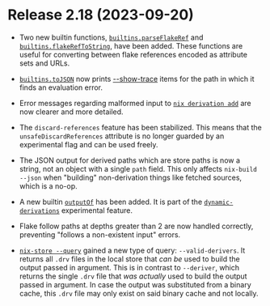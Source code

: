 # Release 2.18 (2023-09-20)

- Two new builtin functions,
  [`builtins.parseFlakeRef`](@docroot@/language/builtins.md#builtins-parseFlakeRef)
  and
  [`builtins.flakeRefToString`](@docroot@/language/builtins.md#builtins-flakeRefToString),
  have been added.
  These functions are useful for converting between flake references encoded as attribute sets and URLs.

- [`builtins.toJSON`](@docroot@/language/builtins.md#builtins-parseFlakeRef) now prints [--show-trace](@docroot@/command-ref/conf-file.html#conf-show-trace) items for the path in which it finds an evaluation error.

- Error messages regarding malformed input to [`nix derivation add`](@docroot@/command-ref/new-cli/nix3-derivation-add.md) are now clearer and more detailed.

- The `discard-references` feature has been stabilized.
  This means that the
  `unsafeDiscardReferences`
  attribute is no longer guarded by an experimental flag and can be used
  freely.

- The JSON output for derived paths which are store paths is now a string, not an object with a single `path` field.
  This only affects `nix-build --json` when "building" non-derivation things like fetched sources, which is a no-op.

- A new builtin [`outputOf`](@docroot@/language/builtins.md#builtins-outputOf) has been added.
  It is part of the [`dynamic-derivations`](@docroot@/contributing/experimental-features.md#xp-feature-dynamic-derivations) experimental feature.

- Flake follow paths at depths greater than 2 are now handled correctly, preventing "follows a non-existent input" errors.

- [`nix-store --query`](@docroot@/command-ref/nix-store/query.md) gained a new type of query: `--valid-derivers`. It returns all `.drv` files in the local store that *can be* used to build the output passed in argument. This is in contrast to `--deriver`, which returns the single `.drv` file that *was actually* used to build the output passed in argument. In case the output was substituted from a binary cache, this `.drv` file may only exist on said binary cache and not locally.
